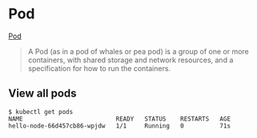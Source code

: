 # Pod
[Pod](https://kubernetes.io/docs/concepts/workloads/pods/)

> A Pod (as in a pod of whales or pea pod) is a group of one or more containers, with shared storage and network resources, and a specification for how to run the containers.

## View all pods
```
$ kubectl get pods
NAME                          READY   STATUS    RESTARTS   AGE
hello-node-66d457cb86-wpjdw   1/1     Running   0          71s
```
